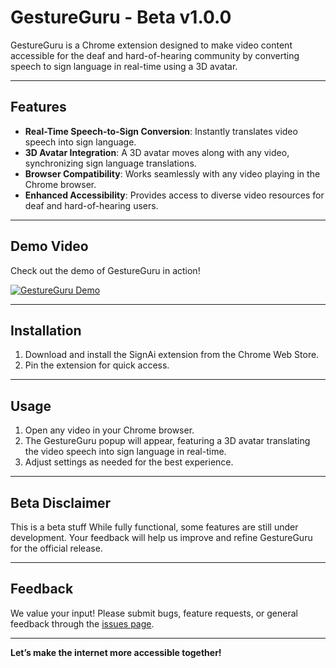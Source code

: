 # GestureGuru - Beta v1.0.0

GestureGuru is a Chrome extension designed to make video content accessible for the deaf and hard-of-hearing community by converting speech to sign language in real-time using a 3D avatar.

---

## Features
- **Real-Time Speech-to-Sign Conversion**: Instantly translates video speech into sign language.
- **3D Avatar Integration**: A 3D avatar moves along with any video, synchronizing sign language translations.
- **Browser Compatibility**: Works seamlessly with any video playing in the Chrome browser.
- **Enhanced Accessibility**: Provides access to diverse video resources for deaf and hard-of-hearing users.

---

## Demo Video
Check out the demo of GestureGuru in action!

[![GestureGuru Demo](https://img.youtube.com/watch?v=_YJ3bpG24RQ/0.jpg)](https://www.youtube.com/watch?v=_YJ3bpG24RQ)

---

## Installation
1. Download and install the SignAi extension from the Chrome Web Store.
2. Pin the extension for quick access.

---

## Usage
1. Open any video in your Chrome browser.
2. The GestureGuru popup will appear, featuring a 3D avatar translating the video speech into sign language in real-time.
3. Adjust settings as needed for the best experience.

---

## Beta Disclaimer
This is a beta stuff While fully functional, some features are still under development. Your feedback will help us improve and refine GestureGuru for the official release.

---

## Feedback
We value your input! Please submit bugs, feature requests, or general feedback through the [issues page](https://github.com/kashifalikhan36/Geasturegurus/issues).

---

**Let’s make the internet more accessible together!**
